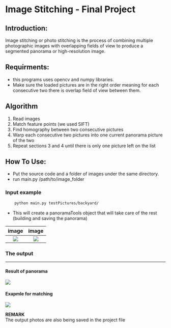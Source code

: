 # Image Stitching - Final Project

Introduction:
---
Image stitching or photo stitching is the process of combining multiple photographic images with overlapping fields of view to produce a segmented panorama or high-resolution image.

Requirments:
---
* this programs uses opencv and numpy libraries.
* Make sure the loaded pictures are in the right order meaning for each consecutive two there is overlap field of view between them.

Algorithm
---
1. Read images
2. Match feature points (we used SIFT)
3. Find homography between two consecutive pictures
4. Warp each consecutive two pictures into one current panorama picture of the two
5. Repeat sections 3 and 4 until there is only one picture left on the list  

How To Use:
---
* Put the source code and a folder of images under the same directory.
* run main.py /path/to/image_folder

### Input example

```bash
	python main.py testPictures/backyard/
```

* This will create a panoramaTools object that will take care of the rest (building and saving the panorama)

image | image
:-----:|:------:
![](https://github.com/FerasTr/Image-Stitching/blob/master/pictures/road1.jpg) | ![](https://github.com/FerasTr/Image-Stitching/blob/master/pictures/road2.jpg)

### The output
---
#### Result of panorama

![](https://github.com/FerasTr/Image-Stitching/blob/master/pictures/roadPanorama.PNG)

#### Exapmle for matching


![](https://github.com/FerasTr/Image-Stitching/blob/master/pictures/roadinliners.jpg)


**REMARK** \
The output photos are also being saved in the project file 

